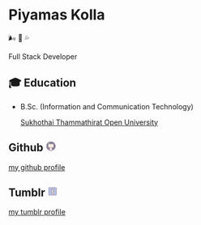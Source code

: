 # Piyamas Kolla

🌬 💨 💦

Full Stack Developer

## 🎓 Education

* B.Sc. (Information and Communication Technology)

  [Sukhothai Thammathirat Open University](http://www.stou.ac.th/main/en/)

## Github <img src="img/icons-github2.png" height="20" />

[my github profile](https://github.com/piyamaskolla)

## Tumblr <img src="img/icons-tumblr2.png" height="20" />

[my tumblr profile](https://piyamaskolla.tumblr.com/)